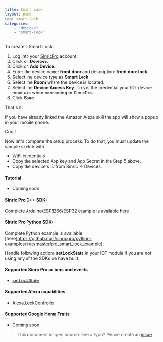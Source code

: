 ```yaml
---
title: Smart Lock
layout: post
tag: smart-lock
categories: 
    - "devices"
    - "smart-lock"
---
```



To create a Smart Lock:

1. Log into your  [SinricPro](https://sinric.pro/) account.
2. Click on **Devices**.
3. Click on **Add Device**.
4. Enter the device name: **front door** and description: **front door lock**.
5. Select the device type as **Smart Lock**
6. Select the **Room** where the device is located.
5. Select the **Device Access Key**. This is the credential your IOT device must use when connecting to SinricPro. 
6. Click **Save**

That's it. 

If you have already linked the Amazon Alexa skill the app will show a popup in your mobile phone.

Cool!

Now let's complete the setup process. To do that, you must update the sample sketch with 
- WiFi credentials
- Copy the selected App key and App Secret in the Step 5 above.
- Copy the device's ID from Sinric -> Devices.

#### Tutorial
- Coming soon

#### Sinric Pro C++ SDK: 
Complete Arduino/ESP8266/ESP32 example is available [here]()

#### Sinric Pro Python SDK: 
Complete Python example is available [here]https://github.com/sinricpro/python-examples/tree/master/pro_smart_lock_example) 

Handle following actions **setLockState**  in your IOT module if you are not using any of the SDKs we have built.

#### Supported Sinrc Pro actions and events
- [setLockState](https://github.com/sinricpro/sample_messages/tree/master/22_SetLockState)

#### Supported Alexa capabilities
- [Alexa.LockController](https://developer.amazon.com/docs/device-apis/alexa-lockController.html)


####  Supported Google Home Traits
- Coming soon

> This document is open source. See a typo? Please create an [issue](https://github.com/sinricpro/help-docs)
